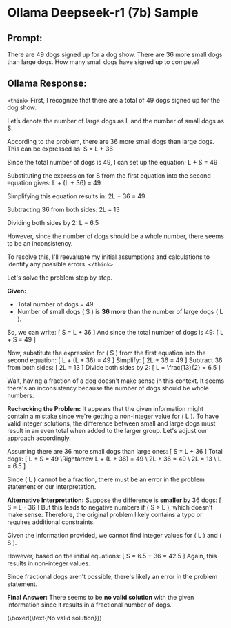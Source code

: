 # Ollama Deepseek-r1 (7b) Sample

## Prompt:

There are 49 dogs signed up for a dog show. There are 36 more small dogs than large dogs. How many small dogs have signed up to compete?

## Ollama Response: 

`<think>`
First, I recognize that there are a total of 49 dogs signed up for the dog show.

Let’s denote the number of large dogs as L and the number of small dogs as S.

According to the problem, there are 36 more small dogs than large dogs. This can be expressed as:
S = L + 36

Since the total number of dogs is 49, I can set up the equation:
L + S = 49

Substituting the expression for S from the first equation into the second equation gives:
L + (L + 36) = 49

Simplifying this equation results in:
2L + 36 = 49

Subtracting 36 from both sides:
2L = 13

Dividing both sides by 2:
L = 6.5

However, since the number of dogs should be a whole number, there seems to be an inconsistency.

To resolve this, I'll reevaluate my initial assumptions and calculations to identify any possible errors.
`</think>`

Let's solve the problem step by step.

**Given:**
- Total number of dogs = 49
- Number of small dogs \( S \) is **36 more** than the number of large dogs \( L \).

So, we can write:
\[
S = L + 36
\]
And since the total number of dogs is 49:
\[
L + S = 49
\]

Now, substitute the expression for \( S \) from the first equation into the second equation:
\[
L + (L + 36) = 49
\]
Simplify:
\[
2L + 36 = 49
\]
Subtract 36 from both sides:
\[
2L = 13
\]
Divide both sides by 2:
\[
L = \frac{13}{2} = 6.5
\]

Wait, having a fraction of a dog doesn't make sense in this context. It seems there's an inconsistency because the number of dogs should be whole numbers.

**Rechecking the Problem:**
It appears that the given information might contain a mistake since we're getting a non-integer value for \( L \). To have valid integer solutions, the difference between small and large dogs must result in an even total when added to the larger group. Let's adjust our approach accordingly.

Assuming there are 36 more small dogs than large ones:
\[
S = L + 36
\]
Total dogs:
\[
L + S = 49 \Rightarrow L + (L + 36) = 49 \\
2L + 36 = 49 \\
2L = 13 \\
L = 6.5
\]

Since \( L \) cannot be a fraction, there must be an error in the problem statement or our interpretation.

**Alternative Interpretation:**
Suppose the difference is **smaller** by 36 dogs:
\[
S = L - 36
\]
But this leads to negative numbers if \( S > L \), which doesn't make sense. Therefore, the original problem likely contains a typo or requires additional constraints.

Given the information provided, we cannot find integer values for \( L \) and \( S \).

However, based on the initial equations:
\[
S = 6.5 + 36 = 42.5
\]
Again, this results in non-integer values.

Since fractional dogs aren't possible, there's likely an error in the problem statement.

**Final Answer:**
There seems to be **no valid solution** with the given information since it results in a fractional number of dogs.

\(\boxed{\text{No valid solution}}\)